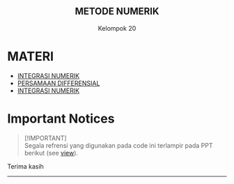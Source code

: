 ﻿<p align="center">
 <h2 align="center">METODE NUMERIK</h2>
 <p align="center">Kelompok 20</p>
</p>

# MATERI <!-- omit in toc -->

- [INTEGRASI NUMERIK](#integrasi-numerik)
- [PERSAMAAN DIFFERENSIAL](#persamaan-differensial)
- [INTEGRASI NUMERIK](#integrasi-numerik)

# Important Notices <!-- omit in toc -->

> [!IMPORTANT]\
> Segala refrensi yang digunakan pada code ini terlampir pada PPT berikut (see [view](https://drive.google.comg)).

Terima kasih

***
